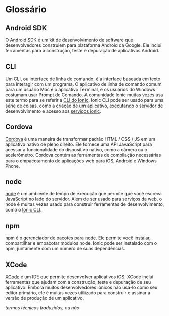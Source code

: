 # Glossário  

## Android SDK

O [Android SDK](http://developer.android.com/sdk/index.html) é um kit de desenvolvimento de software que desenvolvedores construiem para plataforma Android da Google. Ele inclui ferramentas para a construção, teste e depuração de aplicativos Android.

## CLI

Um CLI, ou interface de linha de comando, é a interface baseada em texto para interagir com um programa. O aplicativo de linha de comando comum para um usuário Mac é o aplicativo Terminal, e os usuários do Windows costumam usar Prompt de Comando. A comunidade Ionic muitas vezes usa este termo para se referir a [CLI do Ionic](http://ionicframework.com/docs/cli/). Ionic CLI pode ser usado para uma série de coisas, como a criação de um aplicativo, executando o servidor de desenvolvimento e acesso aos [serviços ionic](http://ionic.io/).

## Cordova

[Cordova](https://cordova.apache.org/) é uma maneira de transformar padrão HTML / CSS / JS em um aplicativo nativo de pleno direito. Ele fornece uma API JavaScript para acessar a funcionalidade do dispositivo nativo, como a câmera ou o acelerômetro. Cordova contém as ferramentas de compilação necessárias para o empacotamento de aplicações web para iOS, Android e Windows Phone.

## node

[node](https://nodejs.org/) é um ambiente de tempo de execução que permite que você escreva JavaScript no lado do servidor. Além de ser usado para serviços da web, o node é muitas vezes usado para construir ferramentas de desenvolvimento, como o [Ionic CLI](#).

## npm

[npm](https://www.npmjs.com/) é o gerenciador de pacotes para [node](#). Ele permite você instalar, compartilhar e empacotar módulos node. Ionic pode ser instalado com o npm, juntamente com um número de suas dependências.


## XCode

[XCode](https://developer.apple.com/xcode/) é um IDE que permite desenvolver aplicativos iOS. XCode inclui ferramentas que ajudam com a construção, teste e depuração de seu aplicativo. Embora muitos desenvolvedores iônicos não usá-lo como seu editor primário, ele é muitas vezes utilizado para construir e assinar a versão de produção de um aplicativo.

*termos técnicos traduzidos, ou não*